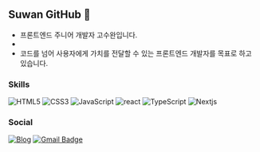 ## Suwan GitHub 🐯


- 프론트엔드 주니어 개발자 고수완입니다.
- 
- 코드를 넘어 사용자에게 가치를 전달할 수 있는 프론트엔드 개발자를 목표로 하고 있습니다.


### Skills
![HTML5](https://img.shields.io/badge/HTML5-%23E34F26.svg?style=&logo=html5&logoColor=white)
![CSS3](https://img.shields.io/badge/CSS3-%231572B6.svg?style=flat&logo=css3&logoColor=white)
![JavaScript](https://img.shields.io/badge/JavaScript-F7DF1E.svg?style=flat&logo=javascript&logoColor=white)
![react](https://img.shields.io/badge/ReactJS-61DAFB?style=flat&logo=react&logoColor=white)
![TypeScript](https://img.shields.io/badge/TypeScript-3178C6?style=flat&logo=TypeScript&logoColor=white)
![Nextjs](https://img.shields.io/badge/Next.Js-E8E8E8?style=flat&logo=nextdotjs&logoColor=black)


### Social
<a href="https://velog.io/@my_suwan">![Blog](https://img.shields.io/badge/Tech%20Blog-11B48A?style=flat&logo=Vimeo&logoColor=white&link=https://velog.io/@my_suwan)</a>
[![Gmail Badge](https://img.shields.io/badge/Gmail-EA4335?style=flat&logo=Gmail&logoColor=white)](mailto:imissyou5466@gmail.com)
<br />
